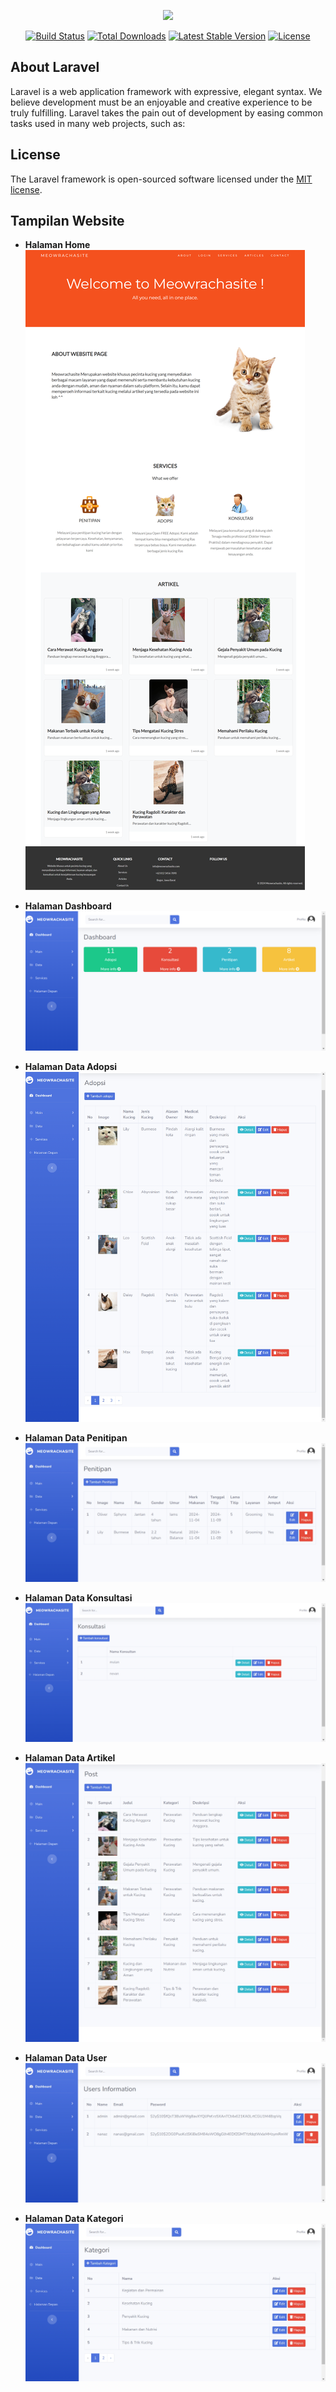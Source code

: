 <p align="center"><a href="https://laravel.com" target="_blank"><img src="https://raw.githubusercontent.com/laravel/art/master/logo-lockup/5%20SVG/2%20CMYK/1%20Full%20Color/laravel-logolockup-cmyk-red.svg" width="400"></a></p>

<p align="center">
<a href="https://travis-ci.org/laravel/framework"><img src="https://travis-ci.org/laravel/framework.svg" alt="Build Status"></a>
<a href="https://packagist.org/packages/laravel/framework"><img src="https://poser.pugx.org/laravel/framework/d/total.svg" alt="Total Downloads"></a>
<a href="https://packagist.org/packages/laravel/framework"><img src="https://poser.pugx.org/laravel/framework/v/stable.svg" alt="Latest Stable Version"></a>
<a href="https://packagist.org/packages/laravel/framework"><img src="https://poser.pugx.org/laravel/framework/license.svg" alt="License"></a>
</p>

## About Laravel

Laravel is a web application framework with expressive, elegant syntax. We believe development must be an enjoyable and creative experience to be truly fulfilling. Laravel takes the pain out of development by easing common tasks used in many web projects, such as:

## License

The Laravel framework is open-sourced software licensed under the [MIT license](https://opensource.org/licenses/MIT).


## Tampilan Website


- **Halaman Home**
![Contoh Gambar](tampilanweb/home.png)

- **Halaman Dashboard**
![Contoh Gambar](tampilanweb/dashbord.png)

- **Halaman Data Adopsi**
![Contoh Gambar](tampilanweb/adopsi/adopsi%20index.png)

- **Halaman Data Penitipan**
![Contoh Gambar](tampilanweb/penitipan/penitipan%20index.png)

- **Halaman Data Konsultasi**
![Contoh Gambar](tampilanweb/konsultasi/konsultasi%20index.png)

- **Halaman Data Artikel**
![Contoh Gambar](tampilanweb/artikel/artikel%20data.png)

- **Halaman Data User**
![Contoh Gambar](tampilanweb/data%20user.png)

- **Halaman Data Kategori**
![Contoh Gambar](tampilanweb/kategori/data%20category%20artikel.png)